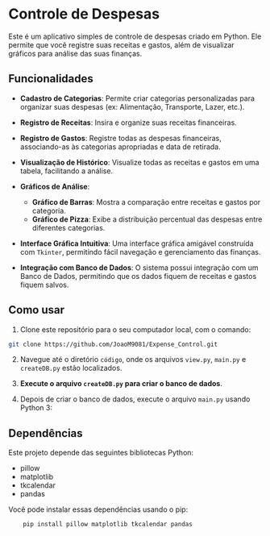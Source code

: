 # Controle de Despesas

Este é um aplicativo simples de controle de despesas criado em Python. Ele permite que você registre suas receitas e gastos, além de visualizar gráficos para análise das suas finanças.

## Funcionalidades

- **Cadastro de Categorias**: Permite criar categorias personalizadas para organizar suas despesas (ex: Alimentação, Transporte, Lazer, etc.).
  
- **Registro de Receitas**: Insira e organize suas receitas financeiras.

- **Registro de Gastos**: Registre todas as despesas financeiras, associando-as às categorias apropriadas e data de retirada.

- **Visualização de Histórico**: Visualize todas as receitas e gastos em uma tabela, facilitando a análise.

- **Gráficos de Análise**:
  - **Gráfico de Barras**: Mostra a comparação entre receitas e gastos por categoria.
  - **Gráfico de Pizza**: Exibe a distribuição percentual das despesas entre diferentes categorias.

- **Interface Gráfica Intuitiva**: Uma interface gráfica amigável construída com `Tkinter`, permitindo fácil navegação e gerenciamento das finanças.

- **Integração com Banco de Dados**: O sistema possui integração com um Banco de Dados, permitindo que os dados fiquem de receitas e gastos fiquem salvos.


## Como usar

1. Clone este repositório para o seu computador local, com o comando: 
```sh
git clone https://github.com/JoaoM9081/Expense_Control.git
```

2. Navegue até o diretório `código`, onde os arquivos `view.py`, `main.py` e `createDB.py` estão localizados.

3. **Execute o arquivo `createDB.py` para criar o banco de dados**.

4. Depois de criar o banco de dados, execute o arquivo `main.py` usando Python 3:

## Dependências

Este projeto depende das seguintes bibliotecas Python:

* pillow
* matplotlib
* tkcalendar
* pandas

Você pode instalar essas dependências usando o pip:

```bash
    pip install pillow matplotlib tkcalendar pandas